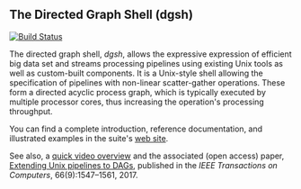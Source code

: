 ## The Directed Graph Shell (dgsh)

[![Build Status](https://travis-ci.org/dspinellis/dgsh.svg?branch=master)](https://travis-ci.org/dspinellis/dgsh)

The directed graph shell, *dgsh*, allows the expressive expression of efficient big data set and streams processing pipelines using existing Unix tools as well as custom-built components. It is a Unix-style shell allowing the specification of pipelines with non-linear scatter-gather operations. These form a directed acyclic process graph, which is typically executed by multiple processor cores, thus increasing the operation's processing throughput.

You can find a complete introduction, reference documentation,
and illustrated examples in the suite's
[web site](http://www.spinellis.gr/sw/dgsh/).

See also,
a [quick video overview](https://youtu.be/crqzO4YanwA) and
the associated (open access) paper,
[Extending Unix pipelines to DAGs](http://dx.doi.org/10.1109/TC.2017.2695447),
published in the *IEEE Transactions on Computers*, 66(9):1547–1561, 2017.
